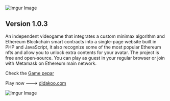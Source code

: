 ![Imgur Image](http://i.imgur.com/3SqZpCN.jpg)


## Version 1.0.3

An independent videogame that integrates a custom minimax algorithm and Ethereum Blockchain smart contracts into a single-page website built in PHP and JavaScript, it also recognize some of the most popular Ethereum nfts and allow you to unlock extra contents for your avatar. The project is free and open-source. You can play as guest in your regular browser or join with Metamask on Ethereum main network. 


Check the [Game pepar](https://medium.com/@didakoo/jungle-game-pepar-afd5fb84f18e)

Play now  ---> [didakoo.com](https://didakoo.com) 


![Imgur Image](http://i.imgur.com/fj8XkoO.jpg)


